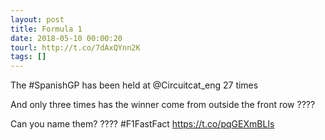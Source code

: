 ```yaml
---
layout: post
title: Formula 1
date: 2018-05-10 00:00:20
tourl: http://t.co/7dAxQYnn2K
tags: []
---
```

The #SpanishGP has been held at @Circuitcat_eng 27 times

And only three times has the winner come from outside the front row ????

Can you name them? ???? #F1FastFact https://t.co/pqGEXmBLIs